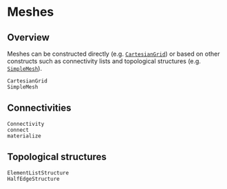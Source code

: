 # Meshes

## Overview

Meshes can be constructed directly (e.g. [`CartesianGrid`](@ref)) or based on other
constructs such as connectivity lists and topological structures (e.g. [`SimpleMesh`](@ref)).

```@docs
CartesianGrid
SimpleMesh
```

## Connectivities

```@docs
Connectivity
connect
materialize
```

## Topological structures

```@docs
ElementListStructure
HalfEdgeStructure
```
